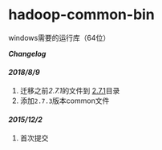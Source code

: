 # hadoop-common-bin
windows需要的运行库（64位）

***Changelog***




#### ***2018/8/9***

1. 迁移之前*2.7.1*的文件到 [2.7.1](https://github.com/SweetInk/hadoop-common-bin/tree/master/2.7.1)目录
2. 添加`2.7.3`版本common文件



#### ***2015/12/2***

1. 首次提交


